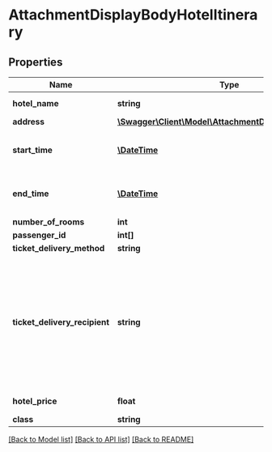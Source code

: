 # AttachmentDisplayBodyHotelItinerary

## Properties
Name | Type | Description | Notes
------------ | ------------- | ------------- | -------------
**hotel_name** | **string** | Name of hotel | [optional] 
**address** | [**\Swagger\Client\Model\AttachmentDisplayBodyAddress**](AttachmentDisplayBodyAddress.md) |  | [optional] 
**start_time** | [**\DateTime**](\DateTime.md) | ISO 8601 e.g. 2012-11-24T15:00 | [optional] 
**end_time** | [**\DateTime**](\DateTime.md) | ISO 8601 e.g. 2012-11-24T15:00 | [optional] 
**number_of_rooms** | **int** |  | [optional] 
**passenger_id** | **int[]** |  | [optional] 
**ticket_delivery_method** | **string** |  | [optional] 
**ticket_delivery_recipient** | **string** | The name of the recipient the ticket is delivered to. If email or phone, then use either the email address or the phone number. | [optional] 
**hotel_price** | **float** | Local currency | [optional] 
**class** | **string** |  | [optional] 

[[Back to Model list]](../../README.md#documentation-for-models) [[Back to API list]](../../README.md#documentation-for-api-endpoints) [[Back to README]](../../README.md)

